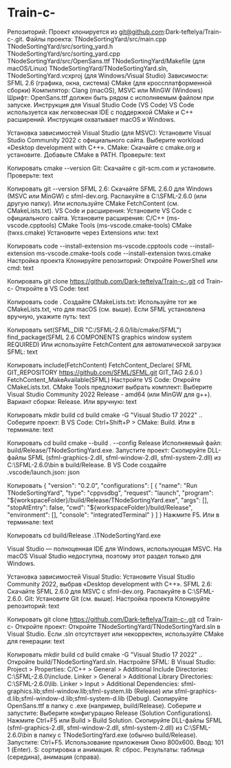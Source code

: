 # Train-c-


<!-- Общие требования -->
Репозиторий: Проект клонируется из git@github.com:Dark-teftelya/Train-c-.git.
Файлы проекта:
TNodeSortingYard/src/main.cpp
TNodeSortingYard/src/sorting_yard.h
TNodeSortingYard/src/sorting_yard.cpp
TNodeSortingYard/src/OpenSans.ttf
TNodeSortingYard/Makefile (для macOS/Linux)
TNodeSortingYard/TNodeSortingYard.sln, TNodeSortingYard.vcxproj (для Windows/Visual Studio)
Зависимости:
SFML 2.6 (графика, окна, система)
CMake (для кроссплатформенной сборки)
Компилятор: Clang (macOS), MSVC или MinGW (Windows)
Шрифт: OpenSans.ttf должен быть рядом с исполняемым файлом при запуске.
Инструкция для Visual Studio Code (VS Code)
VS Code используется как легковесная IDE с поддержкой CMake и C++ расширений. Инструкция охватывает macOS и Windows.

<!-- Windows -->
Установка зависимостей
Visual Studio (для MSVC):
Установите Visual Studio Community 2022 с официального сайта.
Выберите workload «Desktop development with C++».
CMake:
Скачайте с cmake.org и установите.
Добавьте CMake в PATH.
Проверьте:
text

Копировать
cmake --version
Git:
Скачайте с git-scm.com и установите.
Проверьте:
text

Копировать
git --version
SFML 2.6:
Скачайте SFML 2.6.0 для Windows (MSVC или MinGW) с sfml-dev.org.
Распакуйте в C:\SFML-2.6.0 (или другую папку).
Или используйте CMake FetchContent (см. CMakeLists.txt).
VS Code и расширения:
Установите VS Code с официального сайта.
Установите расширения:
C/C++ (ms-vscode.cpptools)
CMake Tools (ms-vscode.cmake-tools)
CMake (twxs.cmake)
Установите через Extensions или:
text

Копировать
code --install-extension ms-vscode.cpptools
code --install-extension ms-vscode.cmake-tools
code --install-extension twxs.cmake
Настройка проекта
Клонируйте репозиторий:
Откройте PowerShell или cmd:
text

Копировать
git clone https://github.com/Dark-teftelya/Train-c-.git
cd Train-c-
Откройте в VS Code:
text

Копировать
code .
Создайте CMakeLists.txt:
Используйте тот же CMakeLists.txt, что для macOS (см. выше). Если SFML установлена вручную, укажите путь:
text

Копировать
set(SFML_DIR "C:/SFML-2.6.0/lib/cmake/SFML")
find_package(SFML 2.6 COMPONENTS graphics window system REQUIRED)
Или используйте FetchContent для автоматической загрузки SFML:
text

Копировать
include(FetchContent)
FetchContent_Declare(
    SFML
    GIT_REPOSITORY https://github.com/SFML/SFML.git
    GIT_TAG 2.6.0
)
FetchContent_MakeAvailable(SFML)
Настройте VS Code:
Откройте CMakeLists.txt.
CMake Tools предложит выбрать комплект:
Выберите Visual Studio Community 2022 Release - amd64 (или MinGW для g++).
Вариант сборки: Release.
Или вручную:
text

Копировать
mkdir build
cd build
cmake -G "Visual Studio 17 2022" ..
Соберите проект:
В VS Code: Ctrl+Shift+P > CMake: Build.
Или в терминале:
text

Копировать
cd build
cmake --build . --config Release
Исполняемый файл: build/Release/TNodeSortingYard.exe.
Запустите проект:
Скопируйте DLL-файлы SFML (sfml-graphics-2.dll, sfml-window-2.dll, sfml-system-2.dll) из C:\SFML-2.6.0\bin в build/Release.
В VS Code создайте .vscode/launch.json:
json

Копировать
{
    "version": "0.2.0",
    "configurations": [
        {
            "name": "Run TNodeSortingYard",
            "type": "cppvsdbg",
            "request": "launch",
            "program": "${workspaceFolder}/build/Release/TNodeSortingYard.exe",
            "args": [],
            "stopAtEntry": false,
            "cwd": "${workspaceFolder}/build/Release",
            "environment": [],
            "console": "integratedTerminal"
        }
    ]
}
Нажмите F5.
Или в терминале:
text

Копировать
cd build/Release
.\TNodeSortingYard.exe


<!-- Инструкция для Visual Studio -->
Visual Studio — полноценная IDE для Windows, использующая MSVC. На macOS Visual Studio недоступна, поэтому этот раздел только для Windows.

Установка зависимостей
Visual Studio:
Установите Visual Studio Community 2022, выбрав «Desktop development with C++».
SFML 2.6:
Скачайте SFML 2.6.0 для MSVC с sfml-dev.org.
Распакуйте в C:\SFML-2.6.0.
Git:
Установите Git (см. выше).
Настройка проекта
Клонируйте репозиторий:
text

Копировать
git clone https://github.com/Dark-teftelya/Train-c-.git
cd Train-c-
Откройте проект:
Откройте TNodeSortingYard/TNodeSortingYard.sln в Visual Studio.
Если .sln отсутствует или некорректен, используйте CMake для генерации:
text

Копировать
mkdir build
cd build
cmake -G "Visual Studio 17 2022" ..
Откройте build/TNodeSortingYard.sln.
Настройте SFML:
В Visual Studio:
Project > Properties:
C/C++ > General > Additional Include Directories: C:\SFML-2.6.0\include.
Linker > General > Additional Library Directories: C:\SFML-2.6.0\lib.
Linker > Input > Additional Dependencies: sfml-graphics.lib;sfml-window.lib;sfml-system.lib (Release) или sfml-graphics-d.lib;sfml-window-d.lib;sfml-system-d.lib (Debug).
Скопируйте OpenSans.ttf в папку с .exe (например, build/Release).
Соберите и запустите:
Выберите конфигурацию Release (Solution Configurations).
Нажмите Ctrl+F5 или Build > Build Solution.
Скопируйте DLL-файлы SFML (sfml-graphics-2.dll, sfml-window-2.dll, sfml-system-2.dll) из C:\SFML-2.6.0\bin в папку с TNodeSortingYard.exe (обычно build/Release).
Запустите: Ctrl+F5.
Использование приложения
Окно 800x600.
Ввод: 101 1 (Enter).
S: сортировка и анимация.
R: сброс.
Результаты: таблица (середина), анимация (справа).